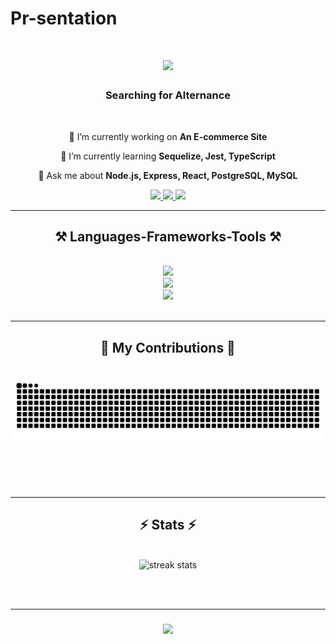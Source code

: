 # Pr-sentation
<h1 align="center">
    <img src="https://readme-typing-svg.herokuapp.com/?font=Righteous&size=35&center=true&vCenter=true&width=500&height=70&duration=4000&lines=Hi+There!+👋;+Welcome on my page!;" />
</h1>
    
<h3 align="center">Searching for Alternance</h3>

<br/>
    
<div align="center">

🔭 I’m currently working on **An E-commerce Site**
 
🌱 I’m currently learning **Sequelize, Jest, TypeScript**

💬 Ask me about **Node.js, Express, React, PostgreSQL, MySQL**

 
 </div>
 
<div align="center"> 
  <a href="mailto:anthony.scrimali@gmail.com">
    <img src="https://img.shields.io/badge/Gmail-333333?style=for-the-badge&logo=gmail&logoColor=red" />
  </a>
  <a href="https://www.linkedin.com/in/anthony-scrimali-02187b146/" target="_blank">
    <img src="https://img.shields.io/badge/LinkedIn-0077B5?style=for-the-badge&logo=linkedin&logoColor=white" target="_blank" />
  </a>
  <a href="https://anthony-scrimali-cv-scss.netlify.app/" target="_blank">
     <img src="https://img.shields.io/badge/Portfolio-FF5722?style=for-the-badge&logo=todoist&logoColor=white" target="_blank" /> <!-- sqlite, safari, google-chrome are other good icon options -->
  </a>
</div>

 <hr/>
 
<h2 align="center">⚒️ Languages-Frameworks-Tools ⚒️</h2>
<br/>
<div align="center">
    <img src="https://skillicons.dev/icons?i=html,css,scss,javascript,react,vite" /><br>
    <img src="https://skillicons.dev/icons?i=nodejs,express,postman,mysql,postgresql" /><br>
    <img src="https://skillicons.dev/icons?i=netlify,gcp,vscode,github,git" /><br>
</div>

<br/>

<hr/>

<div align="center">
  <h2>🐍 My Contributions 🐍</h2>
  <br>
  <img alt="snake eating my contributions" src="https://raw.githubusercontent.com/ScrimaliAnthony/ScrimaliAnthony/output/github-contribution-grid-snake.svg" />
  
  <br/><br/><br/>
</div>

<hr/>

<h2 align="center">⚡ Stats ⚡</h2>
<br>
<div align=center>
  <img width=390 src="https://streak-stats.demolab.com/?user=ScrimaliAnthony&count_private=true&theme=react&border_radius=10" alt="streak stats"/>
</div>

<br/><br/>
<hr/>

<h3 align="center">
    <img src="https://readme-typing-svg.herokuapp.com/?font=Righteous&size=25&center=true&vCenter=true&width=500&height=70&duration=4000&lines=Thanks+for+visiting!+✌️;+Send+me+a+message+on+Linkedin!;I'm+always+happy+to+collab+:)">
</h3>

<br/>
